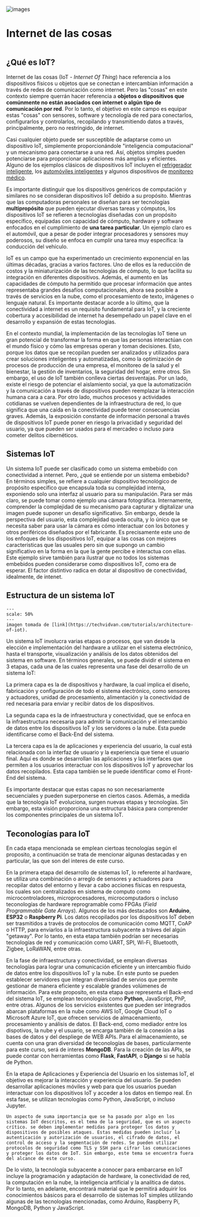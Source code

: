 ![images](img/IoT_header.png) 
# Internet de las cosas
```{contents}
```
## ¿Qué es IoT?
Internet de las cosas (IoT - _Internet Of Thing_) hace referencia a los dispositivos físicos u objetos que se conectan e intercambian información a través de redes de comunicación como internet. Pero las "cosas" en este contexto siempre querrán hacer referencia a **objetos o dispositivos que comúnmente no están asociados con internet o algún tipo de comunicación por red**. Por lo tanto, el objetivo en este campo es equipar estas "cosas" con sensores, software y tecnología de red para conectarlos, configurarlos y controlarlos, recopilando y transmitiendo datos a través, principalmente, pero no restringido, de internet. 

Casi cualquier objeto puede ser susceptible de adaptarse como un dispositivo IoT, simplemente proporcionándole "inteligencia computacional" y un mecanismo para conectarse a una red. Así, objetos simples pueden potenciarse para proporcionar aplicaciones más amplias y eficientes. Alguno de los ejemplos clásicos de dispositivos IoT incluyen el [refrigerador inteligente][1], los [automóviles inteligentes][2] y algunos dispositivos de [monitoreo médico][3].

Es importante distinguir que los dispositivos genéricos de computación y similares no se consideran dispositivos IoT debido a su propósito. Mientras que las computadoras personales se diseñan para ser tecnologías **multipropósito** que pueden ejecutar diversas tareas y cómputos, los dispositivos IoT se refieren a tecnologías diseñadas con un propósito específico, equipadas con capacidad de cómputo, hardware y software enfocados en el cumplimiento de **una tarea particular**. Un ejemplo claro es el automóvil, que a pesar de poder integrar procesadores y sensores muy poderosos, su diseño se enfoca en cumplir una tarea muy específica: la conducción del vehículo.

IoT es un campo que ha experimentado un crecimiento exponencial en las últimas décadas, gracias a varios factores. Uno de ellos es la reducción de costos y la miniaturización de las tecnologías de cómputo, lo que facilita su integración en diferentes dispositivos. Además, el aumento en las capacidades de cómputo ha permitido que procesar información que antes representaba grandes desafíos computacionales, ahora sea posible a través de servicios en la nube, como el procesamiento de texto, imágenes o lenguaje natural. Es importante destacar acorde a lo último, que la conectividad a internet es un requisito fundamental para IoT, y la creciente cobertura y accesibilidad de internet ha desempeñado un papel clave en el desarrollo y expansión de estas tecnologías.

En el contexto mundial, la implementación de las tecnologías IoT tiene un gran potencial de transformar la forma en que las personas interactúan con el mundo físico y cómo las empresas operan y toman decisiones. Esto, porque los datos que se recopilan pueden ser analizados y utilizados para crear soluciones inteligentes y automatizadas, como la optimización de procesos de producción de una empresa, el monitoreo de la salud y el bienestar, la gestión de inventarios, la seguridad del hogar, entre otros. Sin embargo, el uso de IoT también conlleva ciertas desventajas. Por un lado, existe el riesgo de potenciar el aislamiento social, ya que la automatización y la comunicación a través de dispositivos pueden reemplazar la interacción humana cara a cara. Por otro lado, muchos procesos y actividades cotidianas se vuelven dependientes de la infraestructura de red, lo que significa que una caída en la conectividad puede tener consecuencias graves. Además, la exposición constante de información personal a través de dispositivos IoT puede poner en riesgo la privacidad y seguridad del usuario, ya que pueden ser usados para el mercadeo o incluso para cometer delitos cibernéticos.

## Sistemas IoT

Un sistema IoT puede ser clasificado como un sistema embebido con conectividad a internet. Pero, ¿qué se entiende por un sistema embebido? En términos simples, se refiere a cualquier dispositivo tecnológico de propósito específico que encapsula toda su complejidad interna, exponiendo solo una interfaz al usuario para su manipulación. Para ser más claro, se puede tomar como ejemplo una cámara fotográfica. Internamente, comprender la complejidad de su mecanismo para capturar y digitalizar una imagen puede suponer un desafío significativo. Sin embargo, desde la perspectiva del usuario, esta complejidad queda oculta, y lo único que se necesita saber para usar la cámara es cómo interactuar con los botones y otros periféricos diseñados por el fabricante. Es precisamente este uno de los enfoques de los dispositivos IoT, equipar a las cosas con mejores caracteristicas que las usuales pero sin que supongo un cambio significativo en la forma en la que la gente percibe e interactua con ellas. Este ejemplo sirve también para ilustraṙ que no todos los sistemas embebidos pueden considerarse como dispositivos IoT, como era de esperar. El factor distintivo radica en dotar al dispositivo de conectividad, idealmente, de intenet.

## Estructura de un sistema IoT

```{figure} img/Fig2-Iot_Components.png
---
scale: 50%
---
imagen tomada de [link](https://techvidvan.com/tutorials/architecture-of-iot).
```
Un sistema IoT involucra varias etapas o procesos, que van desde la elección e implementación del hardware a utilizar en el sistema electrónico, hasta el transporte, visualización y análisis de los datos obtenidos del sistema en software. En términos generales, se puede dividir el sistema en 3 etapas, cada una de las cuales representa una fase del desarrollo de un sistema IoT:

La primera capa es la de dispositivos y hardware, la cual implica el diseño, fabricación y configuración de todo el sistema electrónico, como sensores y actuadores, unidad de procesamiento, alimentación y la conectividad de red necesaria para enviar y recibir datos de los dispositivos.

La segunda capa es la de infraestructura y conectividad, que se enfoca en la infraestructura necesaria para admitir la comunicación y el intercambio de datos entre los dispositivos IoT y los servidores o la nube. Esta puede identificarse como el Back-End del sistema. 

La tercera capa es la de aplicaciones y experiencia del usuario, la cual está relacionada con la interfaz de usuario y la experiencia que tiene el usuario final. Aquí es donde se desarrollan las aplicaciones y las interfaces que permiten a los usuarios interactuar con los dispositivos IoT y aprovechar los datos recopilados. Esta capa también se le puede identificar como el Front-End del sistema.

Es importante destacar que estas capas no son necesariamente secuenciales y pueden superponerse en ciertos casos. Además, a medida que la tecnología IoT evoluciona, surgen nuevas etapas y tecnologías. Sin embargo, esta visión proporciona una estructura básica para comprender los componentes principales de un sistema IoT.

## Teconologías para IoT
En cada etapa mencionada se emplean ciertoas tecnologías según el proposito, a continuación se trata de mencionar algunas destacadas y en particular, las que son del interes de este curso. 

En la primera etapa del desarrollo de sistemas IoT, lo referente al hardware, se utiliza una combinación o arreglo de sensores y actuadores para recopilar datos del entorno y llevar a cabo acciones físicas en respuesta, los cuales son centralizados en sistema de computo como microcontroladores, microprocesadores, microcomputadors o incluso teconologías de hardware reprogramable como FPGAs (*Field Programmable Gate Arrays*). Algunos de los más destacados son **Arduino**, **ESP32** o **Raspberry Pi**. Los datos recopilados por los dispositivos IoT deben ser trasmitidos a través de protocolos de comunicación como MQTT, CoAP o HTTP, para enviarlos a la infraestructura subyacente a tráves del algún "getaway". Por lo tanto, en esta etapa también podrían ser necesarias tecnologías de red y comunicación como UART, SPI, Wi-Fi, Bluetooth, Zigbee, LoRaWAN, entre otras.

En la fase de infraestructura y conectividad, se emplean diversas tecnologías para lograr una comunicación eficiente y un intercambio fluido de datos entre los dispositivos IoT y la nube. En este punto se pueden establecer servidores que integran diversidad de servios que permite gestionar de manera eficiente y escalable grandes volúmenes de información. Para este proposito, en esta etapa que representa el Back-end del sistema IoT, se emplean teconologías como **Python**, JavaScript, PhP, entre otras. Algunos de los servicios existentes que pueden ser integrados abarcan plataformas en la nube como AWS IoT, Google Cloud IoT o Microsoft Azure IoT, que ofrecen servicios de almacenamiento, procesamiento y análisis de datos. El Back-end, como mediador entre los dispotivos, la nube y el usuario, se encarga también de la conexión a las bases de datos y del despliege de WEB APIs. Para el almacenamiento, se cuenta con una gran diversidad de teconologías de bases, particularmente para este curso, será de interes **MongoDB**. Para la creación de las APIs, se puede contar con herramientas como **Flask**, **FastAPI**, o **Django** si se habla de Python. 

En la etapa de Aplicaciones y Experiencia del Usuario en los sistemas IoT, el objetivo es mejorar la interacción y experiencia del usuario. Se pueden desarrollar aplicaciones móviles y web para que los usuarios puedan interactuar con los dispositivos IoT y acceder a los datos en tiempo real. En esta fase, se utilizan tecnologías como Python, JavaScript, o incluso Jupyter.

```{note}
Un aspecto de suma importancia que se ha pasado por algo en los sistemas IoT descritos, es el tema de la seguridad, que es un aspecto crítico. se deben implementar medidas para proteger los datos y dispositivos de posibles ataques. Estas medidas pueden incluir la autenticación y autorización de usuarios, el cifrado de datos, el control de acceso y la segmentación de redes. Se pueden utilizar protocolos de seguridad como TLS y SSH para cifrar las comunicaciones y proteger los datos de IoT. Sin embargo, este tema se encuentra fuera del alcance de este curso.
```

De lo visto, la tecnología subyacente a conocer para embarcarse en IoT incluye la programación y adaptación de hardware, la conectividad de red, la computación en la nube, la inteligencia artificial y la analítica de datos. Por lo tanto, en adelante, encontrará material que le permitirá adquirir los conocimientos básicos para el desarrollo de sistemas IoT simples utilizando algunas de las tecnologías mencionadas, como Arduino, Raspberry Pi, MongoDB, Python y JavaScript. 

[1]: <https://www.goodhousekeeping.com/appliances/refrigerator-reviews/g39784846/smart-refrigerators/>
[2]: <https://www.technologyhq.org/smart-vehicles-and-internet-of-things-what-changes-it-will-bring-to-our-lives/>
[3]: <https://ordr.net/article/iot-healthcare-examples/>